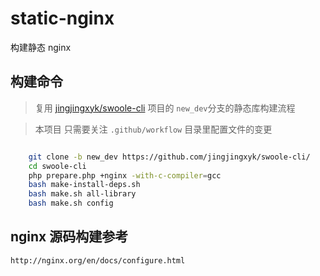 # static-nginx

构建静态 nginx

## 构建命令

> 复用
> [jingjingxyk/swoole-cli](https://github.com/jingjingxyk/swoole-cli/tree/new_dev)
> 项目的 `new_dev`分支的静态库构建流程

> 本项目 只需要关注 `.github/workflow` 目录里配置文件的变更

```bash

    git clone -b new_dev https://github.com/jingjingxyk/swoole-cli/
    cd swoole-cli
    php prepare.php +nginx -with-c-compiler=gcc
    bash make-install-deps.sh
    bash make.sh all-library
    bash make.sh config

```

## nginx 源码构建参考

    http://nginx.org/en/docs/configure.html
